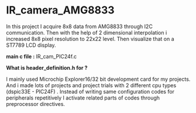 # IR_camera_AMG8833
In this project I acquire 8x8 data from AMG8833 through I2C communication. 
Then with the help of 2 dimensional interpolation i increased 8x8 pixel resolution to 22x22 level. 
Then visualize that on a ST7789 LCD display.  

**main c file :** IR_cam_PIC24f.c 

**What is header_definition.h for ?**

I mainly used Microchip Explorer16/32 bit development card for my projects. And i made lots of projects and project trials with 2 different cpu types (dspic33E - PIC24F) . Instead of writing same configuration codes for peripherals repetitively I activate related parts of codes through preprocessor directives.  


